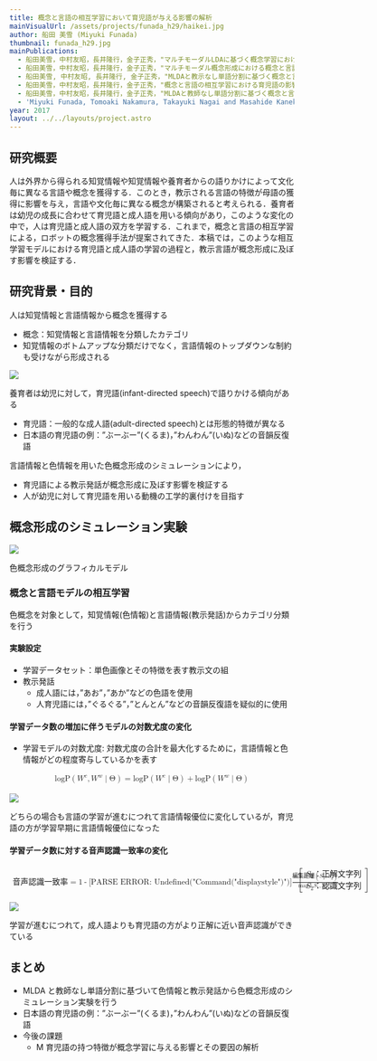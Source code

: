 ```yaml
---
title: 概念と言語の相互学習において育児語が与える影響の解析
mainVisualUrl: /assets/projects/funada_h29/haikei.jpg
author: 船田 美雪 (Miyuki Funada)
thumbnail: funada_h29.jpg
mainPublications:
  - 船田美雪，中村友昭，長井隆行，金子正秀，"マルチモーダルLDAに基づく概念学習における概念と言語の相互作用の解析"，メディア工学研究会 学生研究発表会，pp. 13-16，Feb. 2016
  - 船田美雪，中村友昭，長井隆行，金子正秀，"マルチモーダル概念形成における概念と言語の相互作用の解析"，人工知能学会全国大会，1O2-5，Jun. 2016
  - 船田美雪, 中村友昭, 長井隆行, 金子正秀，"MLDAと教示なし単語分割に基づく概念と言語モデルの学習過程の解析"，計測自動制御学会 システム・情報部門学術講演会，GS13-5，Dec. 2016
  - 船田美雪，中村友昭，長井隆行，金子正秀，"概念と言語の相互学習における育児語の影響の解析"，情報処理学会全国大会，3M-09，Mar. 2017
  - 船田美雪，中村友昭，長井隆行，金子正秀，"MLDAと教師なし単語分割に基づく概念と言語の相互学習"，人工知能学会全国大会, 3D1-OS-37a-3，May 2017
  - 'Miyuki Funada, Tomoaki Nakamura, Takayuki Nagai and Masahide Kaneko, "Analysis of the Effect of Infant-Directed Speech on Mutual Learning of Concepts and Language Based on MLDA and Unsupervised Word Segmentation", IROS2017: Workshop on Machine Learning Methods for High-Level Cognitive Capabilities in Robotics, Sep. 2017'
year: 2017
layout: ../../layouts/project.astro
---
```


## 研究概要

人は外界から得られる知覚情報や知覚情報や養育者からの語りかけによって文化毎に異なる言語や概念を獲得する．このとき，教示される言語の特徴が母語の獲得に影響を与え，言語や文化毎に異なる概念が構築されると考えられる．養育者は幼児の成長に合わせて育児語と成人語を用いる傾向があり，このような変化の中で，人は育児語と成人語の双方を学習する．これまで，概念と言語の相互学習による，ロボットの概念獲得手法が提案されてきた．本稿では，このような相互学習モデルにおける育児語と成人語の学習の過程と，教示言語が概念形成に及ぼす影響を検証する．

## 研究背景・目的

人は知覚情報と言語情報から概念を獲得する

- 概念：知覚情報と言語情報を分類したカテゴリ
- 知覚情報のボトムアップな分類だけでなく，言語情報のトップダウンな制約も受けながら形成される

![](/assets/projects/funada_h29/funada_1.png)

養育者は幼児に対して，育児語(infant-directed speech)で語りかける傾向がある

- 育児語：一般的な成人語(adult-directed speech)とは形態的特徴が異なる
- 日本語の育児語の例：”ぶーぶー”(くるま)，”わんわん”(いぬ)などの音韻反復語

言語情報と色情報を用いた色概念形成のシミュレーションにより，

- 育児語による教示発話が概念形成に及ぼす影響を検証する
- 人が幼児に対して育児語を用いる動機の工学的裏付けを目指す

## 概念形成のシミュレーション実験

![](/assets/projects/funada_h29/funada_2.png)

色概念形成のグラフィカルモデル

### 概念と言語モデルの相互学習

色概念を対象として，知覚情報(色情報)と言語情報(教示発話)からカテゴリ分類を行う

#### 実験設定

- 学習データセット：単色画像とその特徴を表す教示文の組
- 教示発話
  - 成人語には，”あお”，”あか”などの色語を使用
  - 人育児語には，”ぐるぐる”，”とんとん”などの音韻反復語を疑似的に使用

#### 学習データ数の増加に伴うモデルの対数尤度の変化

- 学習モデルの対数尤度: 対数尤度の合計を最大化するために，言語情報と色情報がどの程度寄与しているかを表す

<math xmlns="http://www.w3.org/1998/Math/MathML" display="block"><mtable columnalign=left><mtr><mtd><mi>log</mi><mi mathvariant="normal">P</mi><mo>(</mo><msup><mi>W</mi><mi>c</mi></msup><mo>,</mo><msup><mi>W</mi><mi>w</mi></msup><mo>|</mo><mi mathvariant="normal">Θ</mi><mo>)</mo><mo>=</mo><mi>log</mi><mi mathvariant="normal">P</mi><mo>(</mo><msup><mi>W</mi><mi>c</mi></msup><mo>|</mo><mi mathvariant="normal">Θ</mi><mo>)</mo><mo>+</mo><mi>log</mi><mi mathvariant="normal">P</mi><mo>(</mo><msup><mi>W</mi><mi>w</mi></msup><mo>|</mo><mi mathvariant="normal">Θ</mi><mo>)</mo></mtd></mtr></mtable></math>

![](/assets/projects/funada_h29/funada_3.png)

どちらの場合も言語の学習が進むにつれて言語情報優位に変化しているが，育児語の方が学習早期に言語情報優位になった

#### 学習データ数に対する音声認識一致率の変化

<math xmlns="http://www.w3.org/1998/Math/MathML" display="block"><mtable columnalign=left><mtr><mtd><mi mathvariant="normal">音</mi><mi mathvariant="normal">声</mi><mi mathvariant="normal">認</mi><mi mathvariant="normal">識</mi><mi mathvariant="normal">一</mi><mi mathvariant="normal">致</mi><mi mathvariant="normal">率</mi><mo>=</mo><mn>1</mn><mo>-</mo><mtext>[PARSE ERROR: Undefined("Command(\"displaystyle\")")]</mtext><mfrac><mrow><mi mathvariant="normal">編</mi><mi mathvariant="normal">集</mi><mi mathvariant="normal">距</mi><mi mathvariant="normal">離</mi><mo>(</mo><msub><mi>S</mi><mn>1</mn></msub><mo>,</mo><msub><mi>S</mi><mn>2</mn></msub><mo>)</mo></mrow><mrow><mrow><mi mathvariant="normal">m</mi><mi mathvariant="normal">a</mi><mi mathvariant="normal">x</mi></mrow><mo>(</mo><msub><mi>S</mi><mn>1</mn></msub><mo>,</mo><msub><mi>S</mi><mn>2</mn></msub><mo>)</mo></mrow></mfrac></mtd></mtr></mtable><mtable columnalign=left><mtr><mtd><mrow><mo stretchy="true" form="prefix">[</mo><mtable><mtr><mtd><msub><mi>S</mi><mn>1</mn></msub><mi mathvariant="normal">：</mi><mi mathvariant="normal">正</mi><mi mathvariant="normal">解</mi><mi mathvariant="normal">文</mi><mi mathvariant="normal">字</mi><mi mathvariant="normal">列</mi></mtd></mtr><mtr><mtd><msub><mi>S</mi><mn>2</mn></msub><mi mathvariant="normal">：</mi><mi mathvariant="normal">認</mi><mi mathvariant="normal">識</mi><mi mathvariant="normal">文</mi><mi mathvariant="normal">字</mi><mi mathvariant="normal">列</mi></mtd></mtr></mtable><mo stretchy="true" form="postfix">]</mo></mrow></mtd></mtr></mtable></math>

![](/assets/projects/funada_h29/funada_4.png)

学習が進むにつれて，成人語よりも育児語の方がより正解に近い音声認識ができている

## まとめ

- MLDA と教師なし単語分割に基づいて色情報と教示発話から色概念形成のシミュレーション実験を行う
- 日本語の育児語の例：”ぶーぶー”(くるま)，”わんわん”(いぬ)などの音韻反復語
- 今後の課題
  - M 育児語の持つ特徴が概念学習に与える影響とその要因の解析
